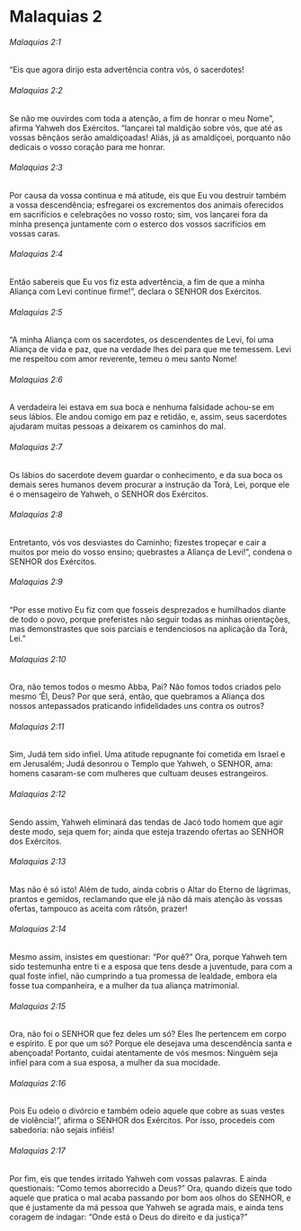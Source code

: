 # Malaquias 2

###### Malaquias 2:1

“Eis que agora dirijo esta advertência contra vós, ó sacerdotes!

###### Malaquias 2:2

Se não me ouvirdes com toda a atenção, a fim de honrar o meu Nome”, afirma Yahweh dos Exércitos. “lançarei tal maldição sobre vós, que até as vossas bênçãos serão amaldiçoadas! Aliás, já as amaldiçoei, porquanto não dedicais o vosso coração para me honrar.

###### Malaquias 2:3

Por causa da vossa continua e má atitude, eis que Eu vou destruir também a vossa descendência; esfregarei os excrementos dos animais oferecidos em sacrifícios e celebrações no vosso rosto; sim, vos lançarei fora da minha presença juntamente com o esterco dos vossos sacrifícios em vossas caras.

###### Malaquias 2:4

Então sabereis que Eu vos fiz esta advertência, a fim de que a minha Aliança com Levi continue firme!”, declara o SENHOR dos Exércitos.

###### Malaquias 2:5

“A minha Aliança com os sacerdotes, os descendentes de Levi, foi uma Aliança de vida e paz, que na verdade lhes dei para que me temessem. Levi me respeitou com amor reverente, temeu o meu santo Nome!

###### Malaquias 2:6

A verdadeira lei estava em sua boca e nenhuma falsidade achou-se em seus lábios. Ele andou comigo em paz e retidão, e, assim, seus sacerdotes ajudaram muitas pessoas a deixarem os caminhos do mal.

###### Malaquias 2:7

Os lábios do sacerdote devem guardar o conhecimento, e da sua boca os demais seres humanos devem procurar a instrução da Torá, Lei, porque ele é o mensageiro de Yahweh, o SENHOR dos Exércitos.

###### Malaquias 2:8

Entretanto, vós vos desviastes do Caminho; fizestes tropeçar e cair a muitos por meio do vosso ensino; quebrastes a Aliança de Levi!”, condena o SENHOR dos Exércitos.

###### Malaquias 2:9

“Por esse motivo Eu fiz com que fosseis desprezados e humilhados diante de todo o povo, porque preferistes não seguir todas as minhas orientações, mas demonstrastes que sois parciais e tendenciosos na aplicação da Torá, Lei.”

###### Malaquias 2:10

Ora, não temos todos o mesmo Abba, Pai? Não fomos todos criados pelo mesmo ‘Êl, Deus? Por que será, então, que quebramos a Aliança dos nossos antepassados praticando infidelidades uns contra os outros?

###### Malaquias 2:11

Sim, Judá tem sido infiel. Uma atitude repugnante foi cometida em Israel e em Jerusalém; Judá desonrou o Templo que Yahweh, o SENHOR, ama: homens casaram-se com mulheres que cultuam deuses estrangeiros.

###### Malaquias 2:12

Sendo assim, Yahweh eliminará das tendas de Jacó todo homem que agir deste modo, seja quem for; ainda que esteja trazendo ofertas ao SENHOR dos Exércitos.

###### Malaquias 2:13

Mas não é só isto! Além de tudo, ainda cobris o Altar do Eterno de lágrimas, prantos e gemidos, reclamando que ele já não dá mais atenção às vossas ofertas, tampouco as aceita com râtsôn, prazer!

###### Malaquias 2:14

Mesmo assim, insistes em questionar: “Por quê?” Ora, porque Yahweh tem sido testemunha entre ti e a esposa que tens desde a juventude, para com a qual foste infiel, não cumprindo a tua promessa de lealdade, embora ela fosse tua companheira, e a mulher da tua aliança matrimonial.

###### Malaquias 2:15

Ora, não foi o SENHOR que fez deles um só? Eles lhe pertencem em corpo e espírito. E por que um só? Porque ele desejava uma descendência santa e abençoada! Portanto, cuidai atentamente de vós mesmos: Ninguém seja infiel para com a sua esposa, a mulher da sua mocidade.

###### Malaquias 2:16

Pois Eu odeio o divórcio e também odeio aquele que cobre as suas vestes de violência!”, afirma o SENHOR dos Exércitos. Por isso, procedeis com sabedoria: não sejais infiéis!

###### Malaquias 2:17

Por fim, eis que tendes irritado Yahweh com vossas palavras. E ainda questionais: “Como temos aborrecido a Deus?” Ora, quando dizeis que todo aquele que pratica o mal acaba passando por bom aos olhos do SENHOR, e que é justamente da má pessoa que Yahweh se agrada mais, e ainda tens coragem de indagar: “Onde está o Deus do direito e da justiça?”


